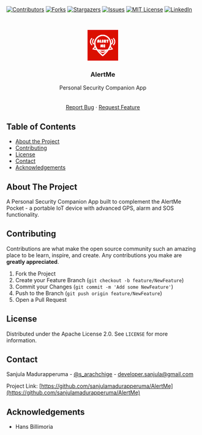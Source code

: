 
<!-- PROJECT ALERTME -->
<!--
*** This README uses markdown "reference style" links for readability.
*** Reference links are enclosed in brackets [ ] instead of parentheses ( ).
*** See the bottom of this document for the declaration of the reference variables
*** for contributors-url, forks-url, etc. This is an optional, concise syntax you may use.
*** https://www.markdownguide.org/basic-syntax/#reference-style-links
-->
[![Contributors][contributors-shield]][contributors-url]
[![Forks][forks-shield]][forks-url]
[![Stargazers][stars-shield]][stars-url]
[![Issues][issues-shield]][issues-url]
[![MIT License][license-shield]][license-url]
[![LinkedIn][linkedin-shield]][linkedin-url]



<!-- PROJECT LOGO -->
<br />
<p align="center">
  <a href="https://github.com/sanjulamadurapperuma/AlertMe">
    <img src="images/logo.png" alt="Logo" width="80" height="80">
  </a>

  <h3 align="center">AlertMe</h3>

  <p align="center">
    Personal Security Companion App
    <br />
    <!--<a href=""><strong>Explore the docs »</strong></a>-->
    <br />
    <br />
    <!--<a href="https://github.com/sanjulamadurapperuma/AlertMe">View Demo</a>-->
    <a href="https://github.com/sanjulamadurapperuma/AlertMe/issues">Report Bug</a>
    ·
    <a href="https://github.com/sanjulamadurapperuma/AlertMe/issues">Request Feature</a>
  </p>
</p>



<!-- TABLE OF CONTENTS -->
## Table of Contents
<!--
* [About the Project](#about-the-project)
  * [Built With](#built-with)
* [Getting Started](#getting-started)
  * [Prerequisites](#prerequisites)
  * [Installation](#installation)
* [Usage](#usage)
* [Roadmap](#roadmap)
* [Contributing](#contributing)
* [License](#license)
* [Contact](#contact)
* [Acknowledgements](#acknowledgements)
-->

* [About the Project](#about-the-project)
* [Contributing](#contributing)
* [License](#license)
* [Contact](#contact)
* [Acknowledgements](#acknowledgements)



<!-- ABOUT THE PROJECT -->
## About The Project
<!--
[![Product Name Screen Shot][product-screenshot]](https://example.com)
-->
A Personal Security Companion App built to complement the AlertMe Pocket - a portable IoT device with advanced GPS, alarm and SOS functionality.

<!-- GETTING STARTED -->
<!--
## Getting Started
-->
<!--This is an example of how you may give instructions on setting up your project locally.
To get a local copy up and running follow these simple example steps.-->
<!--
### Prerequisites
-->
<!--This is an example of how to list things you need to use the software and how to install them.-->
<!--
* Google Cloud Platform account
-->
<!--```sh
npm install npm@latest -g
```-->
<!--
### Installation
-->
<!--
1. Get a free API Key at [https://example.com](https://example.com)
2. Clone the repo
```sh
git clone https://github.com/your_username_/Project-Name.git
```
3. Install NPM packages
```sh
npm install
```
4. Enter your API in `config.js`
```JS
const API_KEY = 'ENTER YOUR API';
```
-->



<!-- USAGE EXAMPLES -->
<!--
## Usage

Use this space to show useful examples of how a project can be used. Additional screenshots, code examples and demos work well in this space. You may also link to more resources.

_For more examples, please refer to the [Documentation](https://example.com)_


-->
<!-- ROADMAP -->
<!--
## Roadmap

See the [open issues](https://github.com/othneildrew/Best-README-Template/issues) for a list of proposed features (and known issues).

-->

<!-- CONTRIBUTING -->
## Contributing

Contributions are what make the open source community such an amazing place to be learn, inspire, and create. Any contributions you make are **greatly appreciated**.

1. Fork the Project
2. Create your Feature Branch (`git checkout -b feature/NewFeature`)
3. Commit your Changes (`git commit -m 'Add some NewFeature'`)
4. Push to the Branch (`git push origin feature/NewFeature`)
5. Open a Pull Request



<!-- LICENSE -->
## License

Distributed under the Apache License 2.0. See `LICENSE` for more information.



<!-- CONTACT -->
## Contact

Sanjula Madurapperuma - [@s_arachchige](https://twitter.com/s_arachchige) - developer.sanjula@gmail.com

Project Link: [https://github.com/sanjulamadurapperuma/AlertMe](https://github.com/sanjulamadurapperuma/AlertMe)



<!-- ACKNOWLEDGEMENTS -->
## Acknowledgements
<!--
* [GitHub Emoji Cheat Sheet](https://www.webpagefx.com/tools/emoji-cheat-sheet)
* [Img Shields](https://shields.io)
* [Choose an Open Source License](https://choosealicense.com)
* [GitHub Pages](https://pages.github.com)
* [Animate.css](https://daneden.github.io/animate.css)
* [Loaders.css](https://connoratherton.com/loaders)
* [Slick Carousel](https://kenwheeler.github.io/slick)
* [Smooth Scroll](https://github.com/cferdinandi/smooth-scroll)
* [Sticky Kit](http://leafo.net/sticky-kit)
* [JVectorMap](http://jvectormap.com)
* [Font Awesome](https://fontawesome.com)
-->
* Hans Billimoria




<!-- MARKDOWN LINKS & IMAGES -->
<!-- https://www.markdownguide.org/basic-syntax/#reference-style-links -->
[contributors-shield]: https://img.shields.io/github/contributors/sanjulamadurapperuma/AlertMe.svg?style=flat-square
[contributors-url]: https://github.com/sanjulamadurapperuma/AlertMe/graphs/contributors
[forks-shield]: https://img.shields.io/github/forks/sanjulamadurapperuma/AlertMe.svg?style=flat-square
[forks-url]: https://github.com/sanjulamadurapperuma/AlertMe/network/members
[stars-shield]: https://img.shields.io/github/stars/sanjulamadurapperuma/AlertMe.svg?style=flat-square
[stars-url]: https://github.com/sanjulamadurapperuma/AlertMe/stargazers
[issues-shield]: https://img.shields.io/github/issues/sanjulamadurapperuma/AlertMe.svg?style=flat-square
[issues-url]: https://github.com/sanjulamadurapperuma/AlertMe/issues
[license-shield]: https://img.shields.io/github/license/sanjulamadurapperuma/AlertMe.svg?style=flat-square
[license-url]: https://github.com/sanjulamadurapperuma/AlertMe/blob/master/LICENSE.txt
[linkedin-shield]: https://img.shields.io/badge/-LinkedIn-black.svg?style=flat-square&logo=linkedin&colorB=555
[linkedin-url]: https://www.linkedin.com/in/sanjula-madurapperuma/
[product-screenshot]: images/screenshot.png
